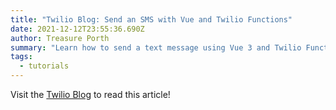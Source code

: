 ```yaml
---
title: "Twilio Blog: Send an SMS with Vue and Twilio Functions"
date: 2021-12-12T23:55:36.690Z
author: Treasure Porth
summary: "Learn how to send a text message using Vue 3 and Twilio Functions. "
tags:
  - tutorials
---
```

Visit the [Twilio Blog](https://www.twilio.com/blog/send-sms-vue) to read this article!